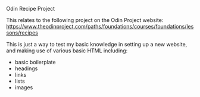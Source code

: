 Odin Recipe Project

This relates to the following project on the Odin Project website:
https://www.theodinproject.com/paths/foundations/courses/foundations/lessons/recipes

This is just a way to test my basic knowledge in setting up a new website, and making use of various basic HTML including:

- basic boilerplate
- headings
- links
- lists
- images